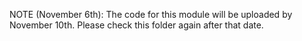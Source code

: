 NOTE (November 6th): The code for this module will be uploaded by November 10th. Please check this folder again after that date.